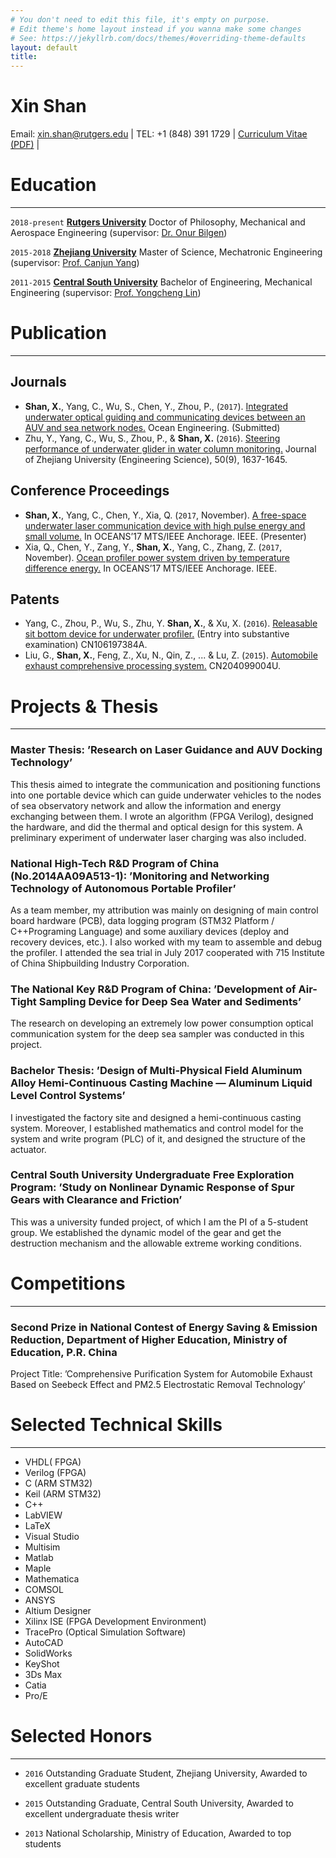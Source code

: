```yaml
---
# You don't need to edit this file, it's empty on purpose.
# Edit theme's home layout instead if you wanna make some changes
# See: https://jekyllrb.com/docs/themes/#overriding-theme-defaults
layout: default
title: 
---
```


# Xin Shan

Email: xin.shan@rutgers.edu | TEL: +1 (848) 391 1729 | <i class="fa fa-github"></i> <a href="https://github.com/Xin-Shan/Curriculum-Vitae/blob/master/Curriculum-Vitae.pdf">Curriculum Vitae (PDF)</a> |

# Education
---

`2018-present`
[__Rutgers University__](https://www.rutgers.edu) Doctor of Philosophy, Mechanical and Aerospace Engineering (supervisor: [Dr. Onur Bilgen](https://mae.rutgers.edu/onur-bilgen))

`2015-2018`
[__Zhejiang University__](http://www.zju.edu.cn/english/) Master of Science, Mechatronic Engineering (supervisor: [Prof. Canjun Yang](http://sklofp.zju.edu.cn/SKL/en/index.php?a=shows&catid=13&id=32))

`2011-2015`
[__Central South University__](http://en.csu.edu.cn) Bachelor of Engineering, Mechanical Engineering (supervisor: [Prof. Yongcheng Lin](https://scholar.google.com/citations?user=rAOphk4AAAAJ&hl=en))

# Publication
---

## Journals

+ **Shan, X.**, Yang, C., Wu, S., Chen, Y., Zhou, P., (`2017`). [Integrated underwater optical guiding and communicating devices between an AUV and sea network nodes.](https://xin-shan.github.io/Application-Materials/Integrated.pdf) Ocean Engineering. (Submitted)
+ Zhu, Y., Yang, C., Wu, S., Zhou, P., & **Shan, X.** (`2016`). [Steering performance of underwater glider in water column monitoring.](http://www.zjujournals.com/eng/EN/Y2016/V50/I9/1637) Journal of Zhejiang University (Engineering Science), 50(9), 1637-1645.

## Conference Proceedings

+ **Shan, X.**, Yang, C., Chen, Y., Xia, Q. (`2017`, November). [A free-space underwater laser communication
device with high pulse energy and small volume.](https://xin-shan.github.io/Application-Materials/Free-Space.pdf) In OCEANS’17 MTS/IEEE Anchorage. IEEE.
(Presenter)
+ Xia, Q., Chen, Y., Zang, Y., **Shan, X.**, Yang, C., Zhang, Z. (`2017`, November). [Ocean profiler power system driven by temperature difference energy.](http://ieeexplore.ieee.org/abstract/document/8232156/?reload=true) In OCEANS’17 MTS/IEEE Anchorage. IEEE.

## Patents

+ Yang, C., Zhou, P., Wu, S., Zhu, Y. **Shan, X.**, & Xu, X. (`2016`). [Releasable sit bottom device for underwater profiler.](https://worldwide.espacenet.com/publicationDetails/biblio?CC=CN&NR=106197384A&KC=A&FT=D) (Entry into substantive examination) CN106197384A.
+ Liu, G., **Shan, X.**, Feng, Z., Xu, N., Qin, Z., ... & Lu, Z. (`2015`). [Automobile exhaust comprehensive processing system.](https://worldwide.espacenet.com/publicationDetails/biblio?CC=CN&NR=204099004U&KC=U&FT=D) CN204099004U.

# Projects & Thesis
---

### Master Thesis: ’Research on Laser Guidance and AUV Docking Technology’

This thesis aimed to integrate the communication and positioning functions into one portable device which can guide underwater vehicles to the nodes of sea observatory network and allow the information and energy exchanging between them. I wrote an algorithm (FPGA Verilog), designed the hardware, and did the thermal and optical design for this system. A preliminary experiment of underwater laser charging was also included.

### National High-Tech R&D Program of China (No.2014AA09A513-1): ’Monitoring and Networking Technology of Autonomous Portable Profiler’
As a team member, my attribution was mainly on designing of main control board hardware (PCB), data logging program (STM32 Platform / C++Programing Language) and some auxiliary devices (deploy and recovery devices, etc.). I also worked with my team to assemble and debug the profiler. I attended the sea trial in July 2017 cooperated with 715 Institute of China Shipbuilding Industry Corporation.

### The National Key R&D Program of China: ’Development of Air-Tight Sampling Device for Deep Sea Water and Sediments’
The research on developing an extremely low power consumption optical communication system for the deep sea sampler was conducted in this project.

### Bachelor Thesis: ’Design of Multi-Physical Field Aluminum Alloy Hemi-Continuous Casting Machine — Aluminum Liquid Level Control Systems’

I investigated the factory site and designed a hemi-continuous casting system. Moreover, I established
mathematics and control model for the system and write program (PLC) of it, and designed the structure of the actuator.

### Central South University Undergraduate Free Exploration Program: ’Study on Nonlinear Dynamic Response of Spur Gears with Clearance and Friction’

This was a university funded project, of which I am the PI of a 5-student group. We established the dynamic model of the gear and get the destruction mechanism and the allowable extreme working conditions.

# Competitions
---

### Second Prize in National Contest of Energy Saving & Emission Reduction, Department of Higher Education, Ministry of Education, P.R. China

Project Title: ’Comprehensive Purification System for Automobile Exhaust Based on Seebeck Effect and PM2.5 Electrostatic Removal Technology’

# Selected Technical Skills
---

* VHDL( FPGA)
* Verilog (FPGA)
* C (ARM STM32)
* Keil (ARM STM32)
* C++
* LabVIEW
* LaTeX
* Visual Studio
* Multisim
* Matlab
* Maple
* Mathematica
* COMSOL
* ANSYS
* Altium Designer
* Xilinx ISE (FPGA Development Environment)
* TracePro (Optical Simulation Software)
* AutoCAD
* SolidWorks
* KeyShot
* 3Ds Max
* Catia
* Pro/E

# Selected Honors
---

+ `2016` Outstanding Graduate Student, Zhejiang University, Awarded to excellent graduate students

+ `2015` Outstanding Graduate, Central South University, Awarded to excellent undergraduate thesis writer

+ `2013` National Scholarship, Ministry of Education, Awarded to top students